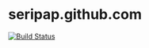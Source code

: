 # seripap.github.com
[![Build Status](https://travis-ci.org/seripap/seripap.github.com.png?branch=master)](https://travis-ci.org/seripap/seripap.github.com)